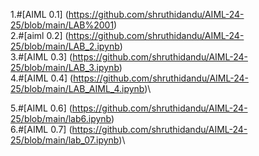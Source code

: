1.#[AIML 0.1] (https://github.com/shruthidandu/AIML-24-25/blob/main/LAB%2001)\
2.#[aiml 0.2] (https://github.com/shruthidandu/AIML-24-25/blob/main/LAB_2.ipynb)\
3.#[AIML 0.3] (https://github.com/shruthidandu/AIML-24-25/blob/main/LAB_3.ipynb)\
4.#[AIML 0.4] (https://github.com/shruthidandu/AIML-24-25/blob/main/LAB_AIML_4.ipynb)\

5.#[AIML 0.6] (https://github.com/shruthidandu/AIML-24-25/blob/main/lab6.ipynb)\
6.#[AIML 0.7] (https://github.com/shruthidandu/AIML-24-25/blob/main/lab_07.ipynb)\
